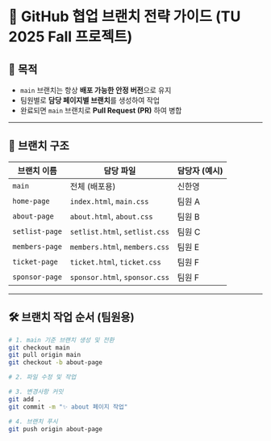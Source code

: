 # 📘 GitHub 협업 브랜치 전략 가이드 (TU 2025 Fall 프로젝트)

## 🏁 목적

- `main` 브랜치는 항상 **배포 가능한 안정 버전**으로 유지
- 팀원별로 **담당 페이지별 브랜치**를 생성하여 작업
- 완료되면 `main` 브랜치로 **Pull Request (PR)** 하여 병합

---

## 📁 브랜치 구조

| 브랜치 이름     | 담당 파일                      | 담당자 (예시)   |
|----------------|---------------------------------|----------------|
| `main`         | 전체 (배포용)                   | 신한영         |
| `home-page`    | `index.html`, `main.css`        | 팀원 A         |
| `about-page`   | `about.html`, `about.css`       | 팀원 B         |
| `setlist-page` | `setlist.html`, `setlist.css`   | 팀원 C         |
| `members-page` | `members.html`, `members.css`   | 팀원 E         |
| `ticket-page`  | `ticket.html`, `ticket.css`     | 팀원 F         |
| `sponsor-page` | `sponsor.html`, `sponsor.css`   | 팀원 F         |

---

## 🛠️ 브랜치 작업 순서 (팀원용)

```bash
# 1. main 기준 브랜치 생성 및 전환
git checkout main
git pull origin main
git checkout -b about-page

# 2. 파일 수정 및 작업

# 3. 변경사항 커밋
git add .
git commit -m "✨ about 페이지 작업"

# 4. 브랜치 푸시
git push origin about-page
